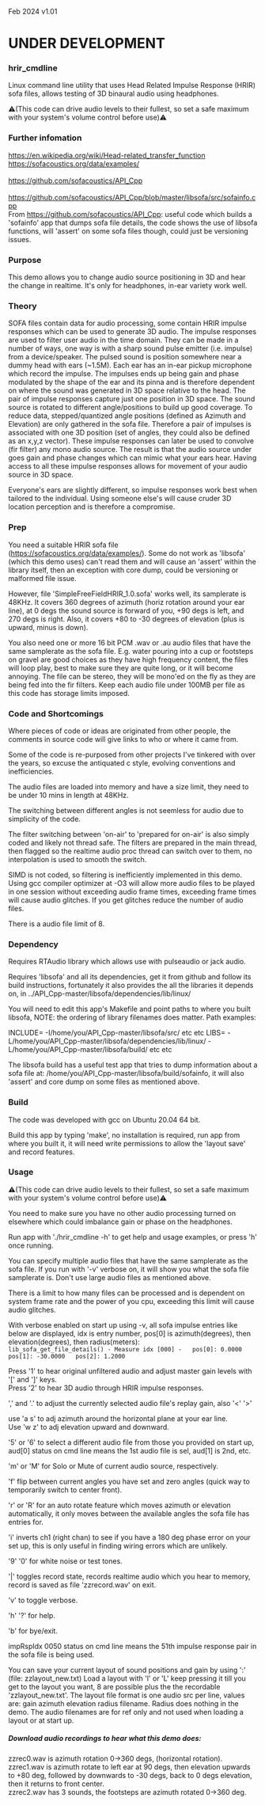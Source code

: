 Feb 2024 v1.01

# UNDER DEVELOPMENT

### hrir_cmdline
Linux command line utility that uses Head Related Impulse Response (HRIR) sofa files, allows testing of 3D binaural audio using headphones.

:warning:(This code can drive audio levels to their fullest, so set a safe maximum with your system's volume control before use):warning:

### Further infomation
https://en.wikipedia.org/wiki/Head-related_transfer_function</br>
https://sofacoustics.org/data/examples/</br>		
https://github.com/sofacoustics/API_Cpp</br>
</br>
https://github.com/sofacoustics/API_Cpp/blob/master/libsofa/src/sofainfo.cpp</br>
From https://github.com/sofacoustics/API_Cpp: useful code which builds a 'sofainfo' app that dumps sofa file details, the code shows the use of libsofa functions,  will 'assert' on some sofa files though, could just be versioning issues.</br>


### Purpose
This demo allows you to change audio source positioning in 3D and hear the change in realtime. It's only for headphones, in-ear variety work well.

### Theory
SOFA files contain data for audio processing, some contain HRIR impulse responses which can be used to generate 3D audio. The impulse responses are used to filter user audio in the time domain. They  can be made in a number of ways, one way is with a sharp sound pulse emitter (i.e. impulse) from a device/speaker. The pulsed sound is position somewhere near a dummy head with ears (~1.5M). Each ear has an in-ear pickup microphone which record the impulse. The impulses ends up being gain and phase modulated by the shape of the ear and its pinna and is therefore dependent on where the sound was generated in 3D space relative to the head. The pair of impulse responses capture just one position in 3D space. The sound source is rotated to different angle/positions to build up good coverage. To reduce data, stepped/quantized angle positions (defined as Azimuth and Elevation) are only gathered in the sofa file. Therefore a pair of impulses is associated with one 3D position (set of angles, they could also be defined as an x,y,z vector). These impulse responses can later be used to convolve (fir filter) any mono audio source. The result is that the audio source under goes gain and phase changes which can mimic what your ears hear. Having access to all these impulse responses allows for movement of your audio source in 3D space. 

Everyone's ears are slightly different, so impulse responses work best when tailored to the individual. Using someone else's will cause cruder 3D location perception and is therefore a compromise.



### Prep
You need a suitable HRIR sofa file (https://sofacoustics.org/data/examples/).
Some do not work as 'libsofa' (which this demo uses) can't read them and will cause an 'assert' within the library itself, then an exception with core dump, could be versioning or malformed file issue. 

However, file 'SimpleFreeFieldHRIR_1.0.sofa' works well, its samplerate is 48KHz.
It covers 360 degrees of azimuth (horiz rotation around your ear line), at 0 degs the sound source is forward of you, +90 degs is left, and 270 degs is right.
Also, it covers +80 to -30 degrees of elevation (plus is upward, minus is down).

You also need one or more 16 bit PCM .wav or .au audio files that have the same samplerate as the sofa file. E.g. water pouring into a cup or footsteps on gravel are good choices as they have high frequency content, the files will loop play, best to make sure they are quite long, or it will become annoying. The file can be stereo, they will be mono'ed on the fly as they are being fed into the fir filters. Keep each audio file under 100MB per file as this code has storage limits imposed.







### Code and Shortcomings
Where pieces of code or ideas are originated from other people, the comments in source code will give links to who or where it came from.

Some of the code is re-purposed from other projects I've tinkered with over the years, so excuse the antiquated c style, evolving conventions and inefficiencies.

The audio files are loaded into memory and have a size limit, they need to be under 10 mins in length at 48KHz.

The switching between different angles is not seemless for audio due to simplicity of the code.

The filter switching between 'on-air' to 'prepared for on-air' is also simply coded and likely not thread safe. The filters are prepared in the main thread, 
then flagged so the realtime audio proc thread can switch over to them, no interpolation is used to smooth the switch.

SIMD is not coded, so filtering is inefficiently implemented in this demo. Using gcc compiler optimizer at -O3 will allow more audio files to be played in one session without exceeding audio frame times, exceeding frame times will cause audio glitches. If you get glitches reduce the number of audio files.

There is a audio file limit of 8.


### Dependency

Requires RTAudio library which allows use with pulseaudio or jack audio.

Requires 'libsofa' and all its dependencies, get it from github and follow its build instructions, fortunately it also provides the all the libraries it depends on, in ../API_Cpp-master/libsofa/dependencies/lib/linux/

You will need to edit this app's Makefile and point paths to where you built libsofa, NOTE: the ordering of library filenames does matter. Path examples:

INCLUDE= -I/home/you/API_Cpp-master/libsofa/src/     etc etc
LIBS= -L/home/you/API_Cpp-master/libsofa/dependencies/lib/linux/ -L/home/you/API_Cpp-master/libsofa/build/   etc etc


The libsofa build has a useful test app that tries to dump information about a sofa file at: /home/you/API_Cpp-master/libsofa/build/sofainfo, it will also 'assert' and core dump on some files as mentioned above.


### Build
The code was developed with gcc on Ubuntu 20.04 64 bit.

Build this app by typing 'make', no installation is required, run app from where you built it, it will need write permissions to allow the 'layout save' and record features.


### Usage
:warning:(This code can drive audio levels to their fullest, so set a safe maximum with your system's volume control before use):warning:

You need to make sure you have no other audio processing turned on elsewhere which could imbalance gain or phase on the headphones.
 
Run app with './hrir_cmdline -h' to get help and usage examples, or press 'h' once running.

You can specify multiple audio files that have the same samplerate as the sofa file. If you run with '-v' verbose on, it will show you what the sofa file samplerate is. Don't use large audio files as mentioned above. 

There is a limit to how many files can be processed and is dependent on system frame rate and the power of you cpu, exceeding this limit will cause audio glitches.

With verbose enabled on start up using -v, all sofa impulse entries like below are displayed, idx is entry number, pos[0] is azimuth(degrees), then elevation(degrees), then radius(meters):</br>
```lib_sofa_get_file_details() - Measure idx [000] -   pos[0]: 0.0000 pos[1]: -30.0000   pos[2]: 1.2000``` 


Press '1' to hear original unfiltered audio and adjust master gain levels with '[' and ']' keys.</br>
Press '2' to hear 3D audio through HRIR impulse responses.

',' and '.' to adjust the currently selected audio file's replay gain, also '<'  '>'

use 'a s' to adj azimuth around the horizontal plane at your ear line.</br>
Use 'w z'  to adj elevation upward and downward.</br>

'5' or '6' to select a different audio file from those you provided on start up, aud[0] status on cmd line means the 1st audio file is sel,  aud[1] is 2nd, etc.

'm' or 'M' for Solo or Mute of current audio source, respectively.

'f' flip between current angles you have set and zero angles (quick way to temporarily switch to center front).

'r' or 'R' for an auto rotate feature which moves azimuth or elevation automatically, it only moves between the available angles the sofa file has entries for.

'i' inverts ch1 (right chan) to see if you have a 180 deg phase error on your set up, this is only useful in finding wiring errors which are unlikely.

'9' '0' for white noise or test tones.

'|'  toggles record state, records realtime audio which you hear to memory, record is saved as file 'zzrecord.wav' on exit.

'v' to toggle verbose.

'h' '?' for help.

'b' for bye/exit.


impRspIdx 0050 status on cmd line means the 51th impulse response pair in the sofa file is being used.

You can save your current layout of sound positions and gain by using ':'  (file: zzlayout_new.txt)
Load a layout with 'l' or 'L' keep pressing it till you get to the layout you want, 8 are possible plus the the recordable 'zzlayout_new.txt'. 
The layout file format is one audio src per line, values are: gain azimuth elevation radius filename.
Radius does nothing in the demo. The audio filenames are for ref only and not used when loading a layout or at start up.




##### Download audio recordings to hear what this demo does:
zzrec0.wav  is azimuth rotation 0->360 degs, (horizontal rotation).</br>
zzrec1.wav  is azimuth rotate to left ear at 90 degs, then elevation upwards to +80 deg, followed by downwards to -30 degs, back to 0 degs elevation, then it returns to front center.</br>
zzrec2.wav  has 3 sounds, the footsteps are azimuth rotated 0->360 deg.</br>






